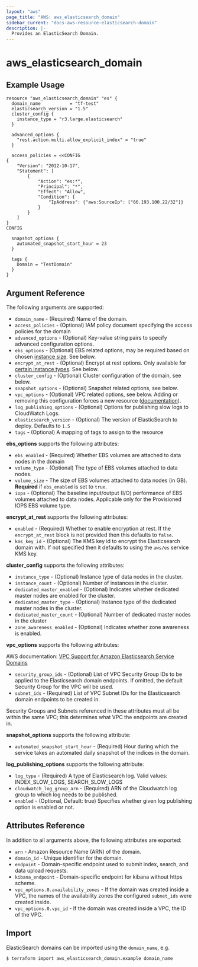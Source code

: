 ```yaml
---
layout: "aws"
page_title: "AWS: aws_elasticsearch_domain"
sidebar_current: "docs-aws-resource-elasticsearch-domain"
description: |-
  Provides an ElasticSearch Domain.
---
```


# aws_elasticsearch_domain


## Example Usage

```hcl
resource "aws_elasticsearch_domain" "es" {
  domain_name           = "tf-test"
  elasticsearch_version = "1.5"
  cluster_config {
    instance_type = "r3.large.elasticsearch"
  }

  advanced_options {
    "rest.action.multi.allow_explicit_index" = "true"
  }

  access_policies = <<CONFIG
{
	"Version": "2012-10-17",
	"Statement": [
		{
			"Action": "es:*",
			"Principal": "*",
			"Effect": "Allow",
			"Condition": {
				"IpAddress": {"aws:SourceIp": ["66.193.100.22/32"]}
			}
		}
	]
}
CONFIG

  snapshot_options {
    automated_snapshot_start_hour = 23
  }

  tags {
    Domain = "TestDomain"
  }
}
```

## Argument Reference

The following arguments are supported:

* `domain_name` - (Required) Name of the domain.
* `access_policies` - (Optional) IAM policy document specifying the access policies for the domain
* `advanced_options` - (Optional) Key-value string pairs to specify advanced configuration options.
* `ebs_options` - (Optional) EBS related options, may be required based on chosen [instance size](https://aws.amazon.com/elasticsearch-service/pricing/). See below.
* `encrypt_at_rest` - (Optional) Encrypt at rest options. Only available for [certain instance types](http://docs.aws.amazon.com/elasticsearch-service/latest/developerguide/aes-supported-instance-types.html). See below.
* `cluster_config` - (Optional) Cluster configuration of the domain, see below.
* `snapshot_options` - (Optional) Snapshot related options, see below.
* `vpc_options` - (Optional) VPC related options, see below. Adding or removing this configuration forces a new resource ([documentation](https://docs.aws.amazon.com/elasticsearch-service/latest/developerguide/es-vpc.html#es-vpc-limitations)).
* `log_publishing_options` - (Optional) Options for publishing slow logs to CloudWatch Logs.
* `elasticsearch_version` - (Optional) The version of ElasticSearch to deploy. Defaults to `1.5`
* `tags` - (Optional) A mapping of tags to assign to the resource

**ebs_options** supports the following attributes:

* `ebs_enabled` - (Required) Whether EBS volumes are attached to data nodes in the domain
* `volume_type` - (Optional) The type of EBS volumes attached to data nodes.
* `volume_size` - The size of EBS volumes attached to data nodes (in GB).
**Required** if `ebs_enabled` is set to `true`.
* `iops` - (Optional) The baseline input/output (I/O) performance of EBS volumes
	attached to data nodes. Applicable only for the Provisioned IOPS EBS volume type.

**encrypt_at_rest** supports the following attributes:

* `enabled` - (Required) Whether to enable encryption at rest. If the `encrypt_at_rest` block is not provided then this defaults to `false`.
* `kms_key_id` - (Optional) The KMS key id to encrypt the Elasticsearch domain with. If not specified then it defaults to using the `aws/es` service KMS key.

**cluster_config** supports the following attributes:

* `instance_type` - (Optional) Instance type of data nodes in the cluster.
* `instance_count` - (Optional) Number of instances in the cluster.
* `dedicated_master_enabled` - (Optional) Indicates whether dedicated master nodes are enabled for the cluster.
* `dedicated_master_type` - (Optional) Instance type of the dedicated master nodes in the cluster.
* `dedicated_master_count` - (Optional) Number of dedicated master nodes in the cluster
* `zone_awareness_enabled` - (Optional) Indicates whether zone awareness is enabled.

**vpc_options** supports the following attributes:

AWS documentation: [VPC Support for Amazon Elasticsearch Service Domains](https://docs.aws.amazon.com/elasticsearch-service/latest/developerguide/es-vpc.html)

* `security_group_ids` - (Optional) List of VPC Security Group IDs to be applied to the Elasticsearch domain endpoints. If omitted, the default Security Group for the VPC will be used.
* `subnet_ids` - (Required) List of VPC Subnet IDs for the Elasticsearch domain endpoints to be created in.

Security Groups and Subnets referenced in these attributes must all be within the same VPC; this determines what VPC the endpoints are created in.

**snapshot_options** supports the following attribute:

* `automated_snapshot_start_hour` - (Required) Hour during which the service takes an automated daily
	snapshot of the indices in the domain.

**log_publishing_options** supports the following attribute:

* `log_type` - (Required) A type of Elasticsearch log. Valid values: INDEX_SLOW_LOGS, SEARCH_SLOW_LOGS
* `cloudwatch_log_group_arn` - (Required) ARN of the Cloudwatch log group to which log needs to be published.
* `enabled` - (Optional, Default: true) Specifies whether given log publishing option is enabled or not.

## Attributes Reference

In addition to all arguments above, the following attributes are exported:

* `arn` - Amazon Resource Name (ARN) of the domain.
* `domain_id` - Unique identifier for the domain.
* `endpoint` - Domain-specific endpoint used to submit index, search, and data upload requests.
* `kibana_endpoint` - Domain-specific endpoint for kibana without https scheme.
* `vpc_options.0.availability_zones` - If the domain was created inside a VPC, the names of the availability zones the configured `subnet_ids` were created inside.
* `vpc_options.0.vpc_id` - If the domain was created inside a VPC, the ID of the VPC.

## Import

ElasticSearch domains can be imported using the `domain_name`, e.g.

```
$ terraform import aws_elasticsearch_domain.example domain_name
```
